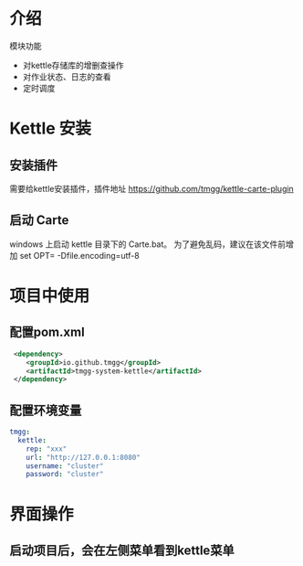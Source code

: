# 介绍
模块功能
- 对kettle存储库的增删查操作
- 对作业状态、日志的查看
- 定时调度

# Kettle 安装
## 安装插件
需要给kettle安装插件，插件地址 https://github.com/tmgg/kettle-carte-plugin

## 启动 Carte
windows 上启动 kettle 目录下的 Carte.bat。 
为了避免乱码，建议在该文件前增加 set OPT= -Dfile.encoding=utf-8

# 项目中使用
## 配置pom.xml
```xml
 <dependency>
    <groupId>io.github.tmgg</groupId>
    <artifactId>tmgg-system-kettle</artifactId>
 </dependency>
```
## 配置环境变量
```yaml
tmgg:
  kettle:
    rep: "xxx"
    url: "http://127.0.0.1:8080"
    username: "cluster"
    password: "cluster"
```

# 界面操作
## 启动项目后，会在左侧菜单看到kettle菜单


